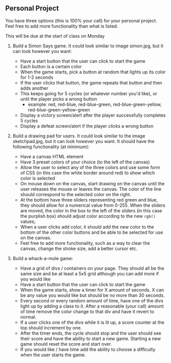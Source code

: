 ## Personal Project

You have three options (this is 100% your call) for your personal project. Feel free to add more functionality than what is listed.

This will be due at the start of class on Monday

1. Build a Simon Says game. It could look similar to image simon.jpg, but it can look however you want:
   - Have a start button that the user can click to start the game
   - Each button is a certain color
   - When the game starts, pick a button at random that lights up its color for 1-2 seconds
   - If the user clicks that button, the game repeats that button and then adds another
   - This keeps going for 5 cycles (or whatever number you'd like), or until the player picks a wrong button
      - example: red, red-blue, red-blue-green, red-blue-green-yellow, red-blue-green-yellow-green
   - Display a victory screen/alert after the player successfully completes 5 cycles
   - Display a defeat screen/alert if the player clicks a wrong button

2. Build a drawing pad for users. It could look similar to the image sketchpad.jpg, but it can look however you want. It should have the following functionality (at minimum):

   - Have a canvas HTML element
   - Have 3 preset colors of your choice (to the left of the canvas)
   - Allow the user to select any of the three colors and use some form of CSS (in this case the white border around red) to show which color is selected
   - On mouse down on the canvas, start drawing on the canvas until the user releases the mouse or leaves the canvas. The color of the line should correspond to the selected color on the right.
   - At the bottom have three sliders representing red green and blue, they should allow for a numerical value from 0-255. When the sliders are moved, the color in the box to the left of the sliders (in this case the purplish box) should adjust color according to the new `rgb()` values;
   - When a user clicks add color, it should add the new color to the bottom of the other color buttons and be able to be selected for use on the canvas.
   - Feel free to add more functionality, such as a way to clear the canvas, change the stroke size, add a better cursor etc.

3. Build a whack-a-mole game:
   - Have a grid of divs / containers on your page. They should all be the same size and be at least a 5x5 grid although you can add more if you would like
   - Have a start button that the user can click to start the game
   - When the game starts, show a timer for X amount of seconds. X can be any value you would like but should be no more than 30 seconds.
   - Every second or every random amount of time, have one of the divs light up by adding a class to it. After a reasonable (your call) amount of time remove the color change to that div and have it revert to normal.
   - If a user clicks one of the divs while it is lit up, a score counter at the top should increment by one.
   - After the timer ends, the cycle should stop and the user should see their score and have the ability to start a new game. Starting a new game should reset the score and start over.
   - If you would like / have time add the ability to choose a difficulty when the user starts the game.
